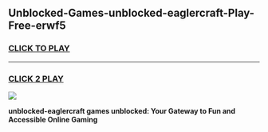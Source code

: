 
## Unblocked-Games-unblocked-eaglercraft-Play-Free-erwf5
<h3>
<a href="https://premium76.site?title=unblocked-eaglercraft&ref=20M">CLICK TO PLAY</a></h3>
<hr>

<h3>
<a href="https://premium76.site?title=unblocked-eaglercraft&ref=20M">CLICK 2 PLAY</a>
  
</h3>

<a href="https://premium76.site?title=unblocked-eaglercraft&ref=19M"><img src="https://clearcache.store/games.png"></a>


**unblocked-eaglercraft games unblocked: Your Gateway to Fun and Accessible Online Gaming**
